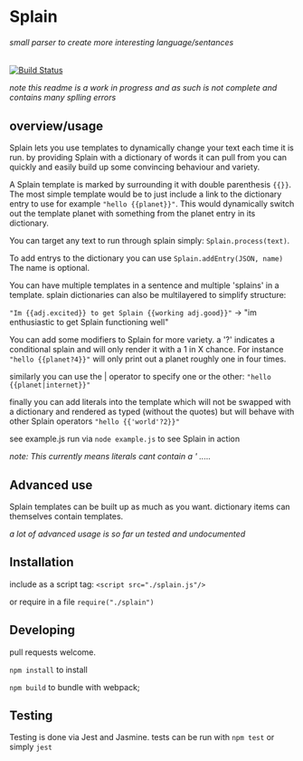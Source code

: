# Splain
###### small parser to create more interesting language/sentances

[![Build Status](https://travis-ci.org/mog13/Splain.svg?branch=master)](https://travis-ci.org/mog13/Splain)

*note this readme is a work in progress and as such is not complete and contains many splling errors*

## overview/usage
Splain lets you use templates to dynamically change your text each time it is run. by providing Splain with a dictionary of words it can pull from you can quickly and easily build up some convincing behaviour and variety.

A Splain template is marked by surrounding it with double parenthesis `{{}}`. The most simple template would be to just include a link to the dictionary entry to use for example `"hello {{planet}}"`.
This would dynamically switch out the template planet with something from the planet entry in its dictionary. 

You can target any text to run through splain simply: `Splain.process(text)`.

To add entrys to the dictionary you can use `Splain.addEntry(JSON, name)` The name is optional.

You can have multiple templates in a sentence and multiple 'splains' in a template. splain dictionaries can also be multilayered to simplify structure:

`"Im {{adj.excited}} to get Splain {{working adj.good}}"` -> "im enthusiastic to get Splain functioning well" 

You can add some modifiers to Splain for more variety. a '?' indicates a conditional splain and will only render it with a 1 in X chance. For instance `"hello {{planet?4}}"` will only print out a planet roughly one in four times.

similarly you can use the | operator to specify one or the other: `"hello {{planet|internet}}"`

finally you can add literals into the template which will not be swapped with a dictionary and rendered as typed (without the quotes) but will behave with other Splain operators
`"hello {{'world'?2}}"`

see example.js run via `node example.js` to see Splain in action

*note: This currently means literals cant contain a ' .....*

## Advanced use
Splain templates can be built up as much as you want. dictionary items can themselves contain templates.

*a lot of advanced usage is so far un tested and undocumented*

## Installation
include as a script tag: `<script src="./splain.js"/>`

or require in a file `require("./splain")`

## Developing
pull requests welcome.

`npm install` to install

`npm build` to bundle with webpack;

## Testing
Testing is done via Jest and Jasmine.
tests can be run with `npm test` or simply `jest`
